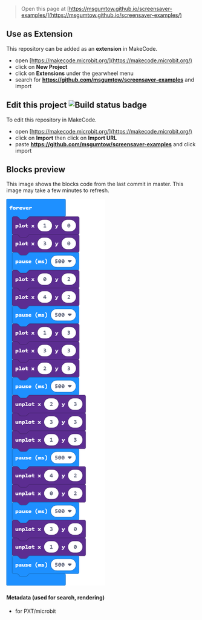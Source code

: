 
> Open this page at [https://msgumtow.github.io/screensaver-examples/](https://msgumtow.github.io/screensaver-examples/)

## Use as Extension

This repository can be added as an **extension** in MakeCode.

* open [https://makecode.microbit.org/](https://makecode.microbit.org/)
* click on **New Project**
* click on **Extensions** under the gearwheel menu
* search for **https://github.com/msgumtow/screensaver-examples** and import

## Edit this project ![Build status badge](https://github.com/msgumtow/screensaver-examples/workflows/MakeCode/badge.svg)

To edit this repository in MakeCode.

* open [https://makecode.microbit.org/](https://makecode.microbit.org/)
* click on **Import** then click on **Import URL**
* paste **https://github.com/msgumtow/screensaver-examples** and click import

## Blocks preview

This image shows the blocks code from the last commit in master.
This image may take a few minutes to refresh.

![A rendered view of the blocks](https://github.com/msgumtow/screensaver-examples/raw/master/.github/makecode/blocks.png)

#### Metadata (used for search, rendering)

* for PXT/microbit
<script src="https://makecode.com/gh-pages-embed.js"></script><script>makeCodeRender("{{ site.makecode.home_url }}", "{{ site.github.owner_name }}/{{ site.github.repository_name }}");</script>
